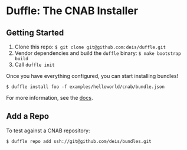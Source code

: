 # Duffle: The CNAB Installer

## Getting Started

1. Clone this repo: `$ git clone git@github.com:deis/duffle.git`
2. Vendor dependencies and build the `duffle` binary: `$ make bootstrap build`
3. Call `duffle init`

Once you have everything configured, you can start installing bundles!

```
$ duffle install foo -f examples/helloworld/cnab/bundle.json
```


For more information, see the [docs](docs/).

## Add a Repo

To test against a CNAB repository:

```console
$ duffle repo add ssh://git@github.com/deis/bundles.git
```

